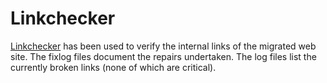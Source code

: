 # Linkchecker

[Linkchecker](https://linkchecker.github.io/linkchecker/) has been used to verify the internal links of the migrated web site. The fixlog files document the repairs undertaken. The log files list the currently broken links (none of which are critical).
